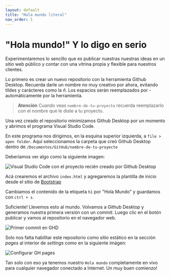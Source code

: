 ```yaml
---
layout: default
title: "Hola mundo literal"
nav_order: 1
---
```


# "Hola mundo!" Y lo digo en serio

Experimentaremos lo sencillo que es publicar nuestras nuestras ideas en un sitio web público y contar con una vitrina propia y flexible para nuestros clientes.

Lo primero es crear un nuevo repositorio con la herramienta Github Desktop. Recuerda darle un nombre no muy creativo por ahora, evitando tíldes y carácteres como la *ñ*. Los espacios serán reemplazados por *-* automáticamente por la herramienta. 

> **Atención** Cuando veas `nombre-de-tu-proyecto` recuerda reemplazarlo con el nombre que le diste a tu proyecto.

Una vez creado el repositorio minimizamos Github Desktop por un momento y abrimos el programa Visual Studio Code.

En este programa nos dirigimos, en la esquina superior izquierda, a `file > open folder`. Aquí seleccionamos la carpeta que creó Github Desktop dentro de `/Documentos/GitHub/nombre-de-tu-proyecto`

Deberíamos ver algo como la siguiente imagen:

![Visual Studio Code con el proyecto recién creado por Github Desktop](images/01-hello-world.png)

Acá crearemos el archivo `index.html` y agregaremos la plantilla de inicio desde el sitio de [Bootstrap](https://getbootstrap.com/docs/4.6/getting-started/introduction/#starter-template)

Cambiamos el contenido de la etiqueta `h1` por "Hola Mundo" y guardamos con `ctrl + s`.

Suficiente! Llevemos esto al mundo. Volvamos a Github Desktop y generamos nuestra primera versión con un *commit*. Luego clic en el botón publicar y vamos al repositorio en el navegador web.

![Primer commit en GHD](images/01-hello-world-2.png)

Solo nos falta habilitar este repositorio como sitio estático en la sección *pages* al interior de *settings* como en la siguiente imágen:

![Configurar GH pages](images/01-hello-world-3.png)

Tan solo con eso ya tenemos nuestro `Hola mundo` completamente en vivo para cualquier navegador conectado a Internet. Un muy buen comienzo!
